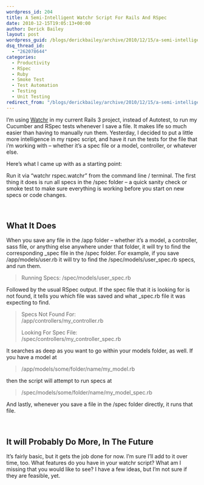```yaml
---
wordpress_id: 204
title: A Semi-Intelligent Watchr Script For Rails And RSpec
date: 2010-12-15T19:05:13+00:00
author: Derick Bailey
layout: post
wordpress_guid: /blogs/derickbailey/archive/2010/12/15/a-semi-intelligent-watchr-script-for-rails-and-rspec.aspx
dsq_thread_id:
  - "262078644"
categories:
  - Productivity
  - RSpec
  - Ruby
  - Smoke Test
  - Test Automation
  - Testing
  - Unit Testing
redirect_from: "/blogs/derickbailey/archive/2010/12/15/a-semi-intelligent-watchr-script-for-rails-and-rspec.aspx/"
---
```

I&#8217;m using [Watchr](https://github.com/mynyml/watchr) in my current Rails 3 project, instead of Autotest, to run my Cucumber and RSpec tests whenever I save a file. It makes life so much easier than having to manually run them. Yesterday, I decided to put a little more intelligence in my rspec script, and have it run the tests for the file that i&#8217;m working with &#8211; whether it&#8217;s a spec file or a model, controller, or whatever else.

Here&#8217;s what I came up with as a starting point:</p> 

Run it via &#8220;watchr rspec.watchr&#8221; from the command line / terminal. The first thing it does is run all specs in the /spec folder &#8211; a quick sanity check or smoke test to make sure everything is working before you start on new specs or code changes.

 

## What It Does

When you save any file in the /app folder &#8211; whether it&#8217;s a model, a controller, sass file, or anything else anywhere under that folder, it will try to find the corresponding \_spec file in the /spec folder. For example, if you save /app/models/user.rb it will try to find the /spec/models/user\_spec.rb specs, and run them.

> Running Specs: /spec/models/user_spec.rb

Followed by the usual RSpec output. If the spec file that it is looking for is not found, it tells you which file was saved and what _spec.rb file it was expecting to find.

> Specs Not Found For:   
> /app/controllers/my_controller.rb
> 
> Looking For Spec File:  
> /spec/controllers/my\_controller\_spec.rb

It searches as deep as you want to go within your models folder, as well. If you have a model at

> /app/models/some/folder/name/my_model.rb

then the script will attempt to run specs at

> /spec/models/some/folder/name/my\_model\_spec.rb

And lastly, whenever you save a file in the /spec folder directly, it runs that file.

 

## It will Probably Do More, In The Future

It&#8217;s fairly basic, but it gets the job done for now. I&#8217;m sure I&#8217;ll add to it over time, too. What features do you have in your watchr script? What am I missing that you would like to see? I have a few ideas, but I&#8217;m not sure if they are feasible, yet.